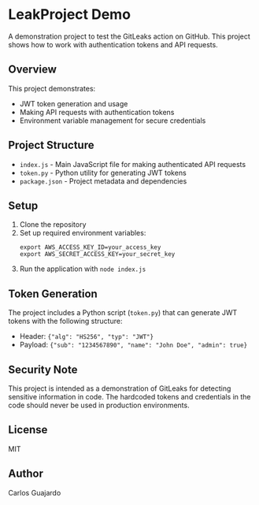 # LeakProject Demo

A demonstration project to test the GitLeaks action on GitHub. This project shows how to work with authentication tokens and API requests.

## Overview

This project demonstrates:
- JWT token generation and usage
- Making API requests with authentication tokens
- Environment variable management for secure credentials

## Project Structure

- `index.js` - Main JavaScript file for making authenticated API requests
- `token.py` - Python utility for generating JWT tokens
- `package.json` - Project metadata and dependencies

## Setup

1. Clone the repository
2. Set up required environment variables:
   ```
   export AWS_ACCESS_KEY_ID=your_access_key
   export AWS_SECRET_ACCESS_KEY=your_secret_key
   ```
3. Run the application with `node index.js`

## Token Generation

The project includes a Python script (`token.py`) that can generate JWT tokens with the following structure:
- Header: `{"alg": "HS256", "typ": "JWT"}`
- Payload: `{"sub": "1234567890", "name": "John Doe", "admin": true}`

## Security Note

This project is intended as a demonstration of GitLeaks for detecting sensitive information in code. The hardcoded tokens and credentials in the code should never be used in production environments.

## License

MIT

## Author

Carlos Guajardo